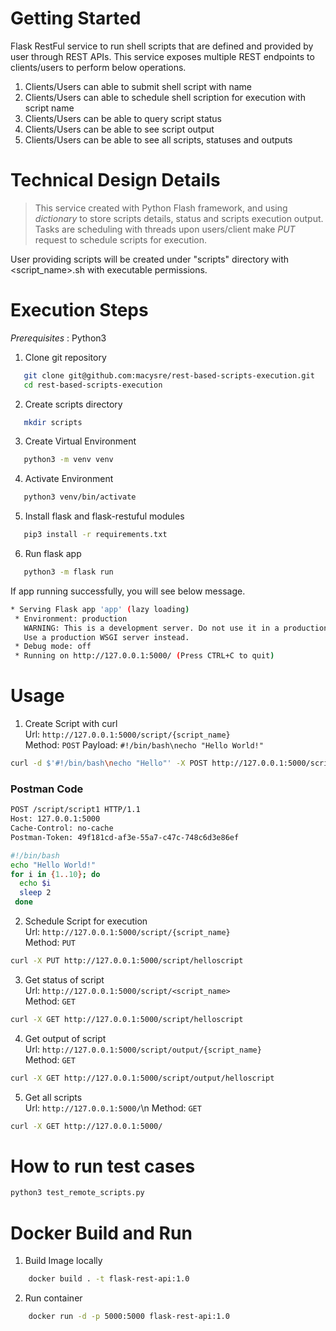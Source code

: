 # Getting Started
Flask RestFul service to run shell scripts that are defined and provided by user through REST APIs. This service exposes multiple REST endpoints to clients/users to perform below operations.

1. Clients/Users can able to submit shell script with name
2. Clients/Users can able to schedule shell scription for execution with script name
3. Clients/Users can be able to query script status
4. Clients/Users can be able to see script output
5. Clients/Users can be able to see all scripts, statuses and outputs

# Technical Design Details
> This service created with Python Flash framework, and using *dictionary* to store scripts details, status and scripts execution output. Tasks are scheduling with threads upon users/client make *PUT* request to schedule scripts for execution.

User providing scripts will be created under "scripts" directory with <script_name>.sh with executable permissions.

# Execution Steps
*Prerequisites* : Python3

1. Clone git repository
```sh
   git clone git@github.com:macysre/rest-based-scripts-execution.git
   cd rest-based-scripts-execution
```

2. Create scripts directory

```sh
   mkdir scripts
```

3. Create Virtual Environment
```sh
   python3 -m venv venv
```

4. Activate Environment
```sh
   python3 venv/bin/activate
```

5. Install flask and flask-restuful modules
```sh
   pip3 install -r requirements.txt
```
6. Run flask app
```sh
   python3 -m flask run  
```

If app running successfully, you will see below message.

```sh
* Serving Flask app 'app' (lazy loading)
 * Environment: production
   WARNING: This is a development server. Do not use it in a production deployment.
   Use a production WSGI server instead.
 * Debug mode: off
 * Running on http://127.0.0.1:5000/ (Press CTRL+C to quit)
```


# Usage

1. Create Script with curl<br/>
Url: `http://127.0.0.1:5000/script/{script_name} `<br/>
Method: `POST`
Payload: `#!/bin/bash\necho "Hello World!"`

```sh
curl -d $'#!/bin/bash\necho "Hello"' -X POST http://127.0.0.1:5000/script/helloscript
```

### Postman Code

```sh
POST /script/script1 HTTP/1.1
Host: 127.0.0.1:5000
Cache-Control: no-cache
Postman-Token: 49f181cd-af3e-55a7-c47c-748c6d3e86ef

#!/bin/bash
echo "Hello World!"
for i in {1..10}; do
  echo $i
  sleep 2
 done
```

2. Schedule Script for execution <br/>
Url: `http://127.0.0.1:5000/script/{script_name} `<br/>
Method: `PUT`

```sh
curl -X PUT http://127.0.0.1:5000/script/helloscript
```

3. Get status of script<br/>
Url: `http://127.0.0.1:5000/script/<script_name> `<br/>
Method: `GET`

```sh
curl -X GET http://127.0.0.1:5000/script/helloscript
```

4. Get output of script<br/>
Url: `http://127.0.0.1:5000/script/output/{script_name} `<br/>
Method: `GET`

```sh
curl -X GET http://127.0.0.1:5000/script/output/helloscript
```

5. Get all scripts<br/>
Url: `http://127.0.0.1:5000/`\n
Method: `GET`

```sh
curl -X GET http://127.0.0.1:5000/
```

# How to run test cases
```sh
python3 test_remote_scripts.py
```


# Docker Build and Run
1. Build Image locally
```sh
    docker build . -t flask-rest-api:1.0
```

2. Run container
```sh
    docker run -d -p 5000:5000 flask-rest-api:1.0
```
